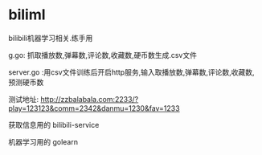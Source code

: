 # biliml
bilibili机器学习相关.练手用

g.go: 抓取播放数,弹幕数,评论数,收藏数,硬币数生成.csv文件

server.go :用csv文件训练后开启http服务,输入取播放数,弹幕数,评论数,收藏数, 预测硬币数

测试地址: http://zzbalabala.com:2233/?play=123123&comm=2342&danmu=1230&fav=1233

获取信息用的 bilibili-service

机器学习用的 golearn
